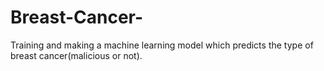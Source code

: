 # Breast-Cancer-
Training and making a machine learning model which predicts the type of breast cancer(malicious or not).
